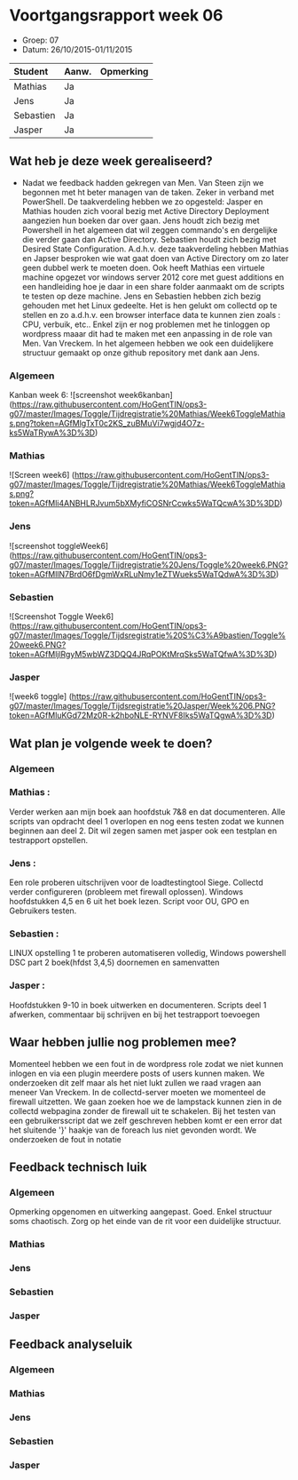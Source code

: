 # Voortgangsrapport week 06

* Groep: 07
* Datum: 26/10/2015-01/11/2015

| Student  | Aanw. | Opmerking |
| :---     | :---  | :---      |
| Mathias  |  Ja   |           |
| Jens     |  Ja   |           |
| Sebastien|  Ja   |           |
| Jasper   |  Ja   |           |



## Wat heb je deze week gerealiseerd?
- Nadat we feedback hadden gekregen van Men. Van Steen zijn we begonnen met ht beter managen van de taken. Zeker in verband met PowerShell. De taakverdeling hebben we zo opgesteld: Jasper en Mathias houden zich vooral bezig met Active Directory Deployment aangezien hun boeken dar over gaan.
Jens houdt zich bezig met Powershell in het algemeen dat wil zeggen commando's en dergelijke die verder gaan dan Active Directory. Sebastien houdt zich bezig met Desired State Configuration. A.d.h.v. deze taakverdeling hebben Mathias en Japser besproken wie wat gaat doen van Active Directory om zo later geen dubbel werk te moeten doen.
Ook heeft Mathias een virtuele machine opgezet vor windows server 2012 core met guest additions en een handleiding hoe je daar in een share folder aanmaakt om de scripts te testen op deze machine.
Jens en Sebastien hebben zich bezig gehouden met het Linux gedeelte. Het is hen gelukt om collectd op te stellen en zo a.d.h.v. een browser interface data te kunnen zien zoals : CPU, verbuik, etc.. Enkel zijn er nog problemen met he tinloggen op wordpress maaar dit had te maken met een anpassing in de role van Men. Van Vreckem.
In het algemeen hebben we ook een duidelijkere structuur gemaakt op onze github repository met dank aan Jens.
### Algemeen

Kanban week 6:
![screenshot week6kanban] (https://raw.githubusercontent.com/HoGentTIN/ops3-g07/master/Images/Toggle/Tijdregistratie%20Mathias/Week6ToggleMathias.png?token=AGfMlgTxT0c2KS_zuBMuVi7wgjd4O7z-ks5WaTRywA%3D%3D)


### Mathias

![Screen week6] (https://raw.githubusercontent.com/HoGentTIN/ops3-g07/master/Images/Toggle/Tijdregistratie%20Mathias/Week6ToggleMathias.png?token=AGfMli4ANBHLRJvum5bXMyfiCOSNrCcwks5WaTQcwA%3D%3DD)

### Jens

![screenshot toggleWeek6] (https://raw.githubusercontent.com/HoGentTIN/ops3-g07/master/Images/Toggle/Tijdregistratie%20Jens/Toggle%20week6.PNG?token=AGfMllN7BrdO6fDgmWxRLuNmy1eZTWueks5WaTQdwA%3D%3D)

### Sebastien
![Screenshot Toggle Week6] (https://raw.githubusercontent.com/HoGentTIN/ops3-g07/master/Images/Toggle/Tijdsregistratie%20S%C3%A9bastien/Toggle%20week6.PNG?token=AGfMljlRgyM5wbWZ3DQQ4JRqPOKtMrqSks5WaTQfwA%3D%3D)

### Jasper

![week6 toggle] (https://raw.githubusercontent.com/HoGentTIN/ops3-g07/master/Images/Toggle/Tijdsregistratie%20Jasper/Week%206.PNG?token=AGfMluKGd72Mz0R-k2hboNLE-RYNVF8Iks5WaTQgwA%3D%3D)



## Wat plan je volgende week te doen?

### Algemeen
### Mathias : 
Verder werken aan mijn boek aan hoofdstuk 7&8 en dat documenteren. Alle scripts van opdracht deel 1 overlopen en nog eens testen zodat we kunnen beginnen aan deel 2. Dit wil zegen samen met jasper ook een testplan en testrapport opstellen.
### Jens :  
Een role proberen uitschrijven voor de loadtestingtool Siege. Collectd verder configureren (probleem met firewall oplossen). Windows hoofdstukken 4,5 en 6 uit het boek lezen. Script voor OU, GPO en Gebruikers testen. 
### Sebastien : 
LINUX opstelling 1 te proberen automatiseren volledig, Windows powershell DSC part 2 boek(hfdst 3,4,5) doornemen en samenvatten
### Jasper : 
Hoofdstukken 9-10 in boek uitwerken en documenteren.
Scripts deel 1 afwerken, commentaar bij schrijven en bij het testrapport toevoegen

## Waar hebben jullie nog problemen mee?

Momenteel hebben we een fout in de wordpress role zodat we niet kunnen inlogen en via een plugin meerdere posts of users kunnen maken.
We onderzoeken dit zelf maar als het niet lukt zullen we raad vragen aan meneer Van Vreckem.
In de collectd-server moeten we momenteel de firewall uitzetten. We gaan zoeken hoe we de lampstack kunnen zien in de collectd webpagina zonder de firewall uit te schakelen.
Bij het testen van een gebruikersscript dat we zelf geschreven hebben komt er een error dat het sluitende '}' haakje van de foreach lus niet gevonden wordt. We onderzoeken de fout in notatie
## Feedback technisch luik

### Algemeen
Opmerking opgenomen en uitwerking aangepast. Goed. Enkel structuur soms chaotisch. Zorg op het einde van de rit voor een duidelijke structuur.

### Mathias
### Jens
### Sebastien
### Jasper

## Feedback analyseluik

### Algemeen
 
### Mathias
### Jens
### Sebastien
### Jasper

